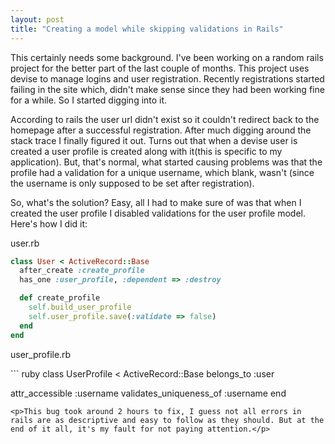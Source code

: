 ```yaml
---
layout: post
title: "Creating a model while skipping validations in Rails"
---
```


This certainly needs some background. I've been working on a random rails project for the better part of the last couple of months.
This project uses devise to manage logins and user registration. Recently registrations started failing in the site which, didn't
make sense since they had been working fine for a while. So I started digging into it.

According to rails the user url didn't exist so it couldn't redirect back to the homepage after a successful registration.
After much digging around the stack trace I finally figured it out. Turns out that when a devise user is created a user profile is created along with it(this is specific to my application). But, that's normal, what started causing problems was that the profile had a validation for a unique username, which blank, wasn't (since the username is only supposed to be set after registration).

So, what's the solution? Easy, all I had to make sure of was that when I created the user profile I disabled validations for the user profile model. Here's how I did it:

<p>user.rb</p>

``` ruby
class User < ActiveRecord::Base
  after_create :create_profile
  has_one :user_profile, :dependent => :destroy

  def create_profile
    self.build_user_profile
    self.user_profile.save(:validate => false)
  end
end
```

<p>user_profile.rb</p>
``` ruby
class UserProfile < ActiveRecord::Base
  belongs_to :user

  attr_accessible :username
  validates_uniqueness_of :username
end
```
<p>This bug took around 2 hours to fix, I guess not all errors in rails are as descriptive and easy to follow as they should. But at the end of it all, it's my fault for not paying attention.</p>
